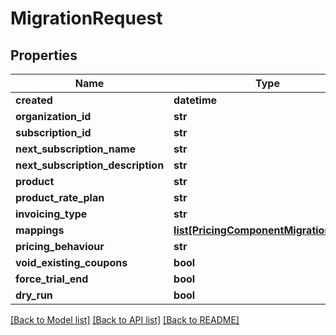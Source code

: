 # MigrationRequest

## Properties
Name | Type | Description | Notes
------------ | ------------- | ------------- | -------------
**created** | **datetime** |  | [optional] 
**organization_id** | **str** |  | [optional] 
**subscription_id** | **str** |  | [optional] 
**next_subscription_name** | **str** |  | [optional] 
**next_subscription_description** | **str** |  | [optional] 
**product** | **str** |  | [optional] 
**product_rate_plan** | **str** |  | [optional] 
**invoicing_type** | **str** |  | 
**mappings** | [**list[PricingComponentMigrationValue]**](PricingComponentMigrationValue.md) |  | [optional] 
**pricing_behaviour** | **str** |  | 
**void_existing_coupons** | **bool** |  | [optional] 
**force_trial_end** | **bool** |  | [optional] 
**dry_run** | **bool** |  | [optional] 

[[Back to Model list]](../README.md#documentation-for-models) [[Back to API list]](../README.md#documentation-for-api-endpoints) [[Back to README]](../README.md)

